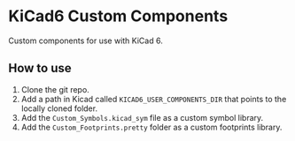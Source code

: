 # KiCad6 Custom Components

Custom components for use with KiCad 6.

## How to use

1. Clone the git repo.
2. Add a path in Kicad called `KICAD6_USER_COMPONENTS_DIR` that points to the locally cloned folder.
3. Add the `Custom_Symbols.kicad_sym` file as a custom symbol library.
4. Add the `Custom_Footprints.pretty` folder as a custom footprints library.
